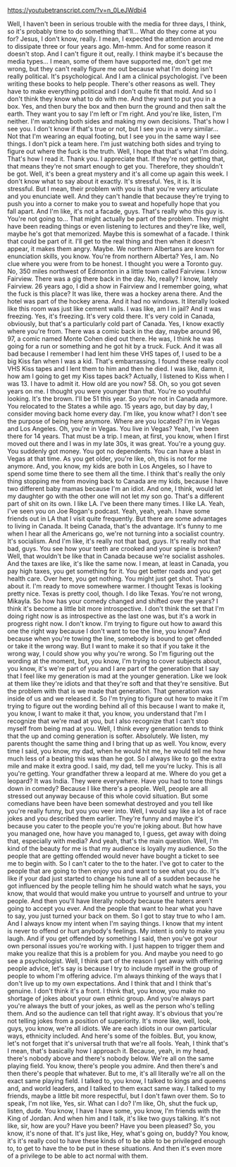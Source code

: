 https://youtubetranscript.com/?v=n_0LeJWdbi4

 Well, I haven't been in serious trouble with the media for three days, I think, so it's probably time to do something that'll... What do they come at you for? Jesus, I don't know, really. I mean, I expected the attention around me to dissipate three or four years ago. Mm-hmm. And for some reason it doesn't stop. And I can't figure it out, really. I think maybe it's because the media types... I mean, some of them have supported me, don't get me wrong, but they can't really figure me out because what I'm doing isn't really political. It's psychological. And I am a clinical psychologist. I've been writing these books to help people. There's other reasons as well. They have to make everything political and I don't quite fit that mold. And so I don't think they know what to do with me. And they want to put you in a box. Yes, and then bury the box and then burn the ground and then salt the earth. They want you to say I'm left or I'm right. And you're like, listen, I'm neither. I'm watching both sides and making my own decisions. That's how I see you. I don't know if that's true or not, but I see you in a very similar... Not that I'm wearing an equal footing, but I see you in the same way I see things. I don't pick a team here. I'm just watching both sides and trying to figure out where the fuck is the truth. Well, I hope that that's what I'm doing. That's how I read it. Thank you. I appreciate that. If they're not getting that, that means they're not smart enough to get you. Therefore, they shouldn't be got. Well, it's been a great mystery and it's all come up again this week. I don't know what to say about it exactly. It's stressful. Yes, it is. It is stressful. But I mean, their problem with you is that you're very articulate and you enunciate well. And they can't handle that because they're trying to push you into a corner to make you to sweat and hopefully hope that you fall apart. And I'm like, it's not a facade, guys. That's really who this guy is. You're not going to... That might actually be part of the problem. They might have been reading things or even listening to lectures and they're like, well, maybe he's got that memorized. Maybe this is somewhat of a facade. I think that could be part of it. I'll get to the real thing and then when it doesn't appear, it makes them angry. Maybe. We northern Albertans are known for enunciation skills, you know. You're from northern Alberta? Yes, I am. No clue where you were from to be honest. I thought you were a Toronto guy. No, 350 miles northwest of Edmonton in a little town called Fairview. I know Fairview. There was a gig there back in the day. No, really? I know, lately Fairview. 26 years ago, I did a show in Fairview and I remember going, what the fuck is this place? It was like, there was a hockey arena there. And the hotel was part of the hockey arena. And it had no windows. It literally looked like this room was just like cement walls. I was like, am I in jail? And it was freezing. Yes, it's freezing. It's very cold there. It's very cold in Canada, obviously, but that's a particularly cold part of Canada. Yes, I know exactly where you're from. There was a comic back in the day, maybe around 96, 97, a comic named Monte Cohen died out there. He was, I think he was going for a run or something and he got hit by a truck. Fuck. And it was all bad because I remember I had lent him these VHS tapes of, I used to be a big Kiss fan when I was a kid. That's embarrassing. I found these really cool VHS Kiss tapes and I lent them to him and then he died. I was like, damn it, how am I going to get my Kiss tapes back? Actually, I listened to Kiss when I was 13. I have to admit it. How old are you now? 58. Oh, so you got seven years on me. I thought you were younger than that. You're so youthful looking. It's the brown. I'll be 51 this year. So you're not in Canada anymore. You relocated to the States a while ago. 15 years ago, but day by day, I consider moving back home every day. I'm like, you know what? I don't see the purpose of being here anymore. Where are you located? I'm in Vegas and Los Angeles. Oh, you're in Vegas. You live in Vegas? Yeah, I've been there for 14 years. That must be a trip. I mean, at first, you know, when I first moved out there and I was in my late 30s, it was great. You're a young guy. You suddenly got money. You got no dependents. You can have a blast in Vegas at that time. As you get older, you're like, oh, this is not for me anymore. And, you know, my kids are both in Los Angeles, so I have to spend some time there to see them all the time. I think that's really the only thing stopping me from moving back to Canada are my kids, because I have two different baby mamas because I'm an idiot. And one, I think, would let my daughter go with the other one will not let my son go. That's a different part of shit on its own. I like LA. I've been there many times. I like LA. Yeah, I've seen you on Joe Rogan's podcast. Yeah, yeah, yeah. I have some friends out in LA that I visit quite frequently. But there are some advantages to living in Canada. It being Canada, that's the advantage. It's funny to me when I hear all the Americans go, we're not turning into a socialist country. It's socialism. And I'm like, it's really not that bad, guys. It's really not that bad, guys. You see how your teeth are crooked and your spine is broken? Well, that wouldn't be like that in Canada because we're socialist assholes. And the taxes are like, it's like the same now. I mean, at least in Canada, you pay high taxes, you get something for it. You get better roads and you get health care. Over here, you get nothing. You might just get shot. That's about it. I'm ready to move somewhere warmer. I thought Texas is looking pretty nice. Texas is pretty cool, though. I do like Texas. You're not wrong, Mikayla. So how has your comedy changed and shifted over the years? I think it's become a little bit more introspective. I don't think the set that I'm doing right now is as introspective as the last one was, but it's a work in progress right now. I don't know. I'm trying to figure out how to award this one the right way because I don't want to toe the line, you know? And because when you're towing the line, somebody is bound to get offended or take it the wrong way. But I want to make it so that if you take it the wrong way, I could show you why you're wrong. So I'm figuring out the wording at the moment, but, you know, I'm trying to cover subjects about, you know, it's we're part of you and I are part of the generation that I say that I feel like my generation is mad at the younger generation. Like we look at them like they're idiots and that they're soft and that they're sensitive. But the problem with that is we made that generation. That generation was inside of us and we released it. So I'm trying to figure out how to make it I'm trying to figure out the wording behind all of this because I want to make it, you know, I want to make it that, you know, you understand that I'm I recognize that we're mad at you, but I also recognize that I can't stop myself from being mad at you. Well, I think every generation tends to think that the up and coming generation is softer. Absolutely. We listen, my parents thought the same thing and I bring that up as well. You know, every time I said, you know, my dad, when he would hit me, he would tell me how much less of a beating this was than he got. So I always like to go the extra mile and make it extra good. I said, my dad, tell me you're lucky. This is all you're getting. Your grandfather threw a leopard at me. Where do you get a leopard? It was India. They were everywhere. Have you had to tone things down in comedy? Because I like there's a people. Well, people are all stressed out anyway because of this whole covid situation. But some comedians have been have been somewhat destroyed and you tell like you're really funny, but you you veer into. Well, I would say like a lot of race jokes and you described them earlier. They're funny and maybe it's because you cater to the people you're you're joking about. But how have you managed one, how have you managed to, I guess, get away with doing that, especially with media? And yeah, that's the main question. Well, I'm kind of the beauty for me is that my audience is loyally my audience. So the people that are getting offended would never have bought a ticket to see me to begin with. So I can't cater to the to the hater. I've got to cater to the people that are going to then enjoy you and want to see what you do. It's like if your dad just started to change his tune all of a sudden because he got influenced by the people telling him he should watch what he says, you know, that would that would make you untrue to yourself and untrue to your people. And then you'll have literally nobody because the haters aren't going to accept you ever. And the people that want to hear what you have to say, you just turned your back on them. So I got to stay true to who I am. And I always know my intent when I'm saying things. I know that my intent is never to offend or hurt anybody's feelings. My intent is only to make you laugh. And if you get offended by something I said, then you've got your own personal issues you're working with. I just happen to trigger them and make you realize that this is a problem for you. And maybe you need to go see a psychologist. Well, I think part of the reason I get away with offering people advice, let's say is because I try to include myself in the group of people to whom I'm offering advice. I'm always thinking of the ways that I don't live up to my own expectations. And I think that and I think that's genuine. I don't think it's a front. I think that, you know, you make no shortage of jokes about your own ethnic group. And you're always part you're always the butt of your jokes, as well as the person who's telling them. And so the audience can tell that right away. It's obvious that you're not telling jokes from a position of superiority. It's more like, well, look, guys, you know, we're all idiots. We are each idiots in our own particular ways, ethnicity included. And here's some of the foibles. But, you know, let's not forget that it's universal truth that we're all fools. Yeah, I think that's I mean, that's basically how I approach it. Because, yeah, in my head, there's nobody above and there's nobody below. We're all on the same playing field. You know, there's people you admire. And then there's and then there's people that whatever. But to me, it's all literally we're all on the exact same playing field. I talked to, you know, I talked to kings and queens and, and world leaders, and I talked to them exact same way. I talked to my friends, maybe a little bit more respectful, but I don't fawn over them. So to speak, I'm not like, Yes, sir. What can I do? I'm like, Oh, shut the fuck up, listen, dude. You know, I have I have some, you know, I'm friends with the King of Jordan. And when him and I talk, it's like two guys talking. It's not like, sir, how are you? Have you been? Have you been pleased? So, you know, it's none of that. It's just like, Hey, what's going on, buddy? You know, it's it's really cool to have these kinds of to be able to be privileged enough to, to get to have the to be put in these situations. And then it's even more of a privilege to be able to act normal with them.